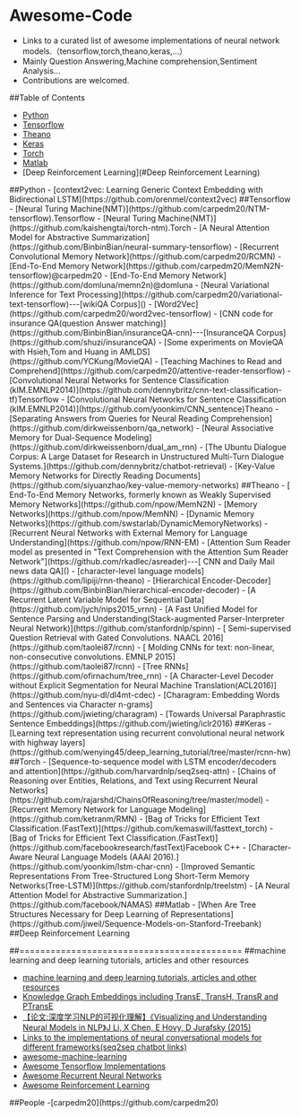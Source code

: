 # Awesome-Code
- Links to a curated list of awesome implementations of neural network models.（tensorflow,torch,theano,keras,...）
- Mainly Question Answering,Machine comprehension,Sentiment Analysis...
- Contributions are welcomed.

##Table of Contents
- [Python](#python)
- [Tensorflow](#tensorflow)
- [Theano](#theano)
- [Keras](#keras)
- [Torch](#torch)
- [Matlab](#matlab)
- [Deep Reinforcement Learning](#Deep Reinforcement Learning)

<a name="python" />
##Python
- [context2vec: Learning Generic Context Embedding with Bidirectional LSTM](https://github.com/orenmel/context2vec)

<a name="tensorflow" />
##Tensorflow
- [Neural Turing Machine(NMT)](https://github.com/carpedm20/NTM-tensorflow).Tensorflow
- [Neural Turing Machine(NMT)](https://github.com/kaishengtai/torch-ntm).Torch
- [A Neural Attention Model for Abstractive Summarization](https://github.com/BinbinBian/neural-summary-tensorflow)
- [Recurrent Convolutional Memory Network](https://github.com/carpedm20/RCMN)
- [End-To-End Memory Network](https://github.com/carpedm20/MemN2N-tensorflow)@carpedm20
- [End-To-End Memory Network](https://github.com/domluna/memn2n)@domluna
- [Neural Variational Inference for Text Processing](https://github.com/carpedm20/variational-text-tensorflow)---[wikiQA Corpus]()
- [Word2Vec](https://github.com/carpedm20/word2vec-tensorflow)
- [CNN code for insurance QA(question Answer matching)](https://github.com/BinbinBian/insuranceQA-cnn)---[InsuranceQA Corpus](https://github.com/shuzi/insuranceQA)
- [Some experiments on MovieQA with Hsieh,Tom and Huang in AMLDS](https://github.com/YCKung/MovieQA)
- [Teaching Machines to Read and Comprehend](https://github.com/carpedm20/attentive-reader-tensorflow)
- [Convolutional Neural Networks for Sentence Classification (kIM.EMNLP2014)](https://github.com/dennybritz/cnn-text-classification-tf)Tensorflow
- [Convolutional Neural Networks for Sentence Classification (kIM.EMNLP2014)](https://github.com/yoonkim/CNN_sentence)Theano
- [Separating Answers from Queries for Neural Reading Comprehension](https://github.com/dirkweissenborn/qa_network)
- [Neural Associative Memory for Dual-Sequence Modeling](https://github.com/dirkweissenborn/dual_am_rnn)
- [The Ubuntu Dialogue Corpus: A Large Dataset for Research in Unstructured Multi-Turn Dialogue Systems.](https://github.com/dennybritz/chatbot-retrieval)
- [Key-Value Memory Networks for Directly Reading Documents](https://github.com/siyuanzhao/key-value-memory-networks)

<a name="theano" />
##Theano
- [ End-To-End Memory Networks, formerly known as Weakly Supervised Memory Networks](https://github.com/npow/MemN2N)
- [Memory Networks](https://github.com/npow/MemNN)
- [Dynamic Memory Networks](https://github.com/swstarlab/DynamicMemoryNetworks)
- [Recurrent Neural Networks with External Memory for Language Understanding](https://github.com/npow/RNN-EM)
- [Attention Sum Reader model as presented in "Text Comprehension with the Attention Sum Reader Network"](https://github.com/rkadlec/asreader)---[ CNN and Daily Mail news data QA]()
- [character-level language models](https://github.com/lipiji/rnn-theano)
- [Hierarchical Encoder-Decoder](https://github.com/BinbinBian/hierarchical-encoder-decoder)
- [A Recurrent Latent Variable Model for Sequential Data](https://github.com/jych/nips2015_vrnn)
- [A Fast Unified Model for Sentence Parsing and Understanding(Stack-augmented Parser-Interpreter Neural Network)](https://github.com/stanfordnlp/spinn)
- [ Semi-supervised Question Retrieval with Gated Convolutions. NAACL 2016](https://github.com/taolei87/rcnn)
- [ Molding CNNs for text: non-linear, non-consecutive convolutions. EMNLP 2015](https://github.com/taolei87/rcnn)
- [Tree RNNs](https://github.com/ofirnachum/tree_rnn)
- [A Character-Level Decoder without Explicit Segmentation for Neural Machine Translation(ACL2016)](https://github.com/nyu-dl/dl4mt-cdec)
- [Charagram: Embedding Words and Sentences via Character n-grams](https://github.com/jwieting/charagram)
- [Towards Universal Paraphrastic Sentence Embeddings](https://github.com/jwieting/iclr2016)

<a name="keras"/>
##Keras
- [Learning text representation using recurrent convolutional neural network with highway layers](https://github.com/wenying45/deep_learning_tutorial/tree/master/rcnn-hw)

<a name="torch"/>
##Torch
- [Sequence-to-sequence model with LSTM encoder/decoders and attention](https://github.com/harvardnlp/seq2seq-attn)
- [Chains of Reasoning over Entities, Relations, and Text using Recurrent Neural Networks](https://github.com/rajarshd/ChainsOfReasoning/tree/master/model)
- [Recurrent Memory Network for Language Modeling](https://github.com/ketranm/RMN)
- [Bag of Tricks for Efficient Text Classification.(FastText)](https://github.com/kemaswill/fasttext_torch)
- [Bag of Tricks for Efficient Text Classification.(FastText)](https://github.com/facebookresearch/fastText)Facebook C++
- [Character-Aware Neural Language Models (AAAI 2016).](https://github.com/yoonkim/lstm-char-cnn)
- [Improved Semantic Representations From Tree-Structured Long Short-Term Memory Networks(Tree-LSTM)](https://github.com/stanfordnlp/treelstm)
- [A Neural Attention Model for Abstractive Summarization.](https://github.com/facebook/NAMAS)

<a name="matlab">
##Matlab
- [When Are Tree Structures Necessary for Deep Learning of Representations](https://github.com/jiweil/Sequence-Models-on-Stanford-Treebank)
 
 
<A name="Deep Reinforcement Learning">
##Deep Reinforcement Learning


##===========================================
<A name="mldptt">
##machine learning and deep learning tutorials, articles and other resources
- [machine learning and deep learning tutorials, articles and other resources](https://github.com/ujjwalkarn/Machine-Learning-Tutorials)
- [Knowledge Graph Embeddings including TransE, TransH, TransR and PTransE](https://github.com/thunlp/KG2E)
- [【论文:深度学习NLP的可视化理解】《Visualizing and Understanding Neural Models in NLP》J Li, X Chen, E Hovy, D Jurafsky (2015) ](https://github.com/jiweil/Visualizing-and-Understanding-Neural-Models-in-NLP)
- [Links to the implementations of neural conversational models for different frameworks(seq2seq chatbot links)](https://github.com/nicolas-ivanov/seq2seq_chatbot_links)
- [awesome-machine-learning](https://github.com/josephmisiti/awesome-machine-learning)
- [Awesome Tensorflow Implementations](https://github.com/TensorFlowKR/awesome_tensorflow_implementations)
- [Awesome Recurrent Neural Networks](https://github.com/kjw0612/awesome-rnn)
- [Awesome Reinforcement Learning](https://github.com/aikorea/awesome-rl)


<A name="people">
##People
-[carpedm20](https://github.com/carpedm20)

